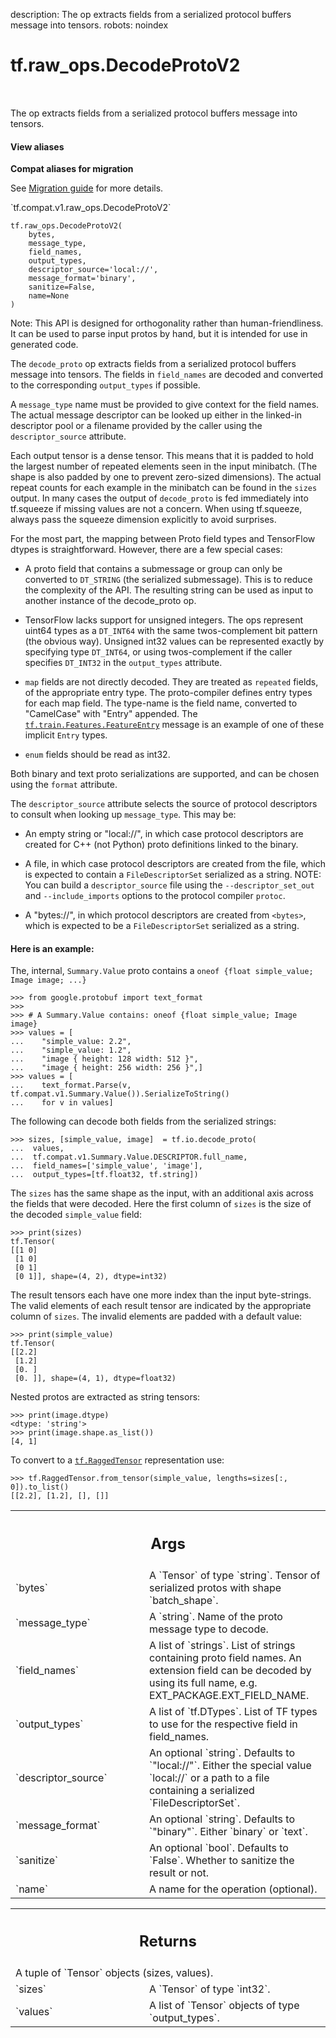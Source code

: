 description: The op extracts fields from a serialized protocol buffers message into tensors.
robots: noindex

# tf.raw_ops.DecodeProtoV2

<!-- Insert buttons and diff -->

<table class="tfo-notebook-buttons tfo-api nocontent" align="left">

</table>



The op extracts fields from a serialized protocol buffers message into tensors.


<section class="expandable">
  <h4 class="showalways">View aliases</h4>
  <p>
<b>Compat aliases for migration</b>
<p>See
<a href="https://www.tensorflow.org/guide/migrate">Migration guide</a> for
more details.</p>
<p>`tf.compat.v1.raw_ops.DecodeProtoV2`</p>
</p>
</section>

<pre class="devsite-click-to-copy prettyprint lang-py tfo-signature-link">
<code>tf.raw_ops.DecodeProtoV2(
    bytes,
    message_type,
    field_names,
    output_types,
    descriptor_source=&#x27;local://&#x27;,
    message_format=&#x27;binary&#x27;,
    sanitize=False,
    name=None
)
</code></pre>



<!-- Placeholder for "Used in" -->

Note: This API is designed for orthogonality rather than human-friendliness. It
can be used to parse input protos by hand, but it is intended for use in
generated code.

The `decode_proto` op extracts fields from a serialized protocol buffers
message into tensors.  The fields in `field_names` are decoded and converted
to the corresponding `output_types` if possible.

A `message_type` name must be provided to give context for the field names.
The actual message descriptor can be looked up either in the linked-in
descriptor pool or a filename provided by the caller using the
`descriptor_source` attribute.

Each output tensor is a dense tensor. This means that it is padded to hold
the largest number of repeated elements seen in the input minibatch. (The
shape is also padded by one to prevent zero-sized dimensions). The actual
repeat counts for each example in the minibatch can be found in the `sizes`
output. In many cases the output of `decode_proto` is fed immediately into
tf.squeeze if missing values are not a concern. When using tf.squeeze, always
pass the squeeze dimension explicitly to avoid surprises.

For the most part, the mapping between Proto field types and TensorFlow dtypes
is straightforward. However, there are a few special cases:

- A proto field that contains a submessage or group can only be converted
to `DT_STRING` (the serialized submessage). This is to reduce the complexity
of the API. The resulting string can be used as input to another instance of
the decode_proto op.

- TensorFlow lacks support for unsigned integers. The ops represent uint64
types as a `DT_INT64` with the same twos-complement bit pattern (the obvious
way). Unsigned int32 values can be represented exactly by specifying type
`DT_INT64`, or using twos-complement if the caller specifies `DT_INT32` in
the `output_types` attribute.

- `map` fields are not directly decoded. They are treated as `repeated` fields,
of the appropriate entry type. The proto-compiler defines entry types for each
map field. The type-name is the field name, converted to "CamelCase" with
"Entry" appended. The <a href="../../tf/train/Features/FeatureEntry.md"><code>tf.train.Features.FeatureEntry</code></a> message is an example of
one of these implicit `Entry` types.

- `enum` fields should be read as int32.

Both binary and text proto serializations are supported, and can be
chosen using the `format` attribute.

The `descriptor_source` attribute selects the source of protocol
descriptors to consult when looking up `message_type`. This may be:

- An empty string  or "local://", in which case protocol descriptors are
created for C++ (not Python) proto definitions linked to the binary.

- A file, in which case protocol descriptors are created from the file,
which is expected to contain a `FileDescriptorSet` serialized as a string.
NOTE: You can build a `descriptor_source` file using the `--descriptor_set_out`
and `--include_imports` options to the protocol compiler `protoc`.

- A "bytes://<bytes>", in which protocol descriptors are created from `<bytes>`,
which is expected to be a `FileDescriptorSet` serialized as a string.

#### Here is an example:



The, internal, `Summary.Value` proto contains a
`oneof {float simple_value; Image image; ...}`

```
>>> from google.protobuf import text_format
>>>
>>> # A Summary.Value contains: oneof {float simple_value; Image image}
>>> values = [
...    "simple_value: 2.2",
...    "simple_value: 1.2",
...    "image { height: 128 width: 512 }",
...    "image { height: 256 width: 256 }",]
>>> values = [
...    text_format.Parse(v, tf.compat.v1.Summary.Value()).SerializeToString()
...    for v in values]
```

The following can decode both fields from the serialized strings:

```
>>> sizes, [simple_value, image]  = tf.io.decode_proto(
...  values,
...  tf.compat.v1.Summary.Value.DESCRIPTOR.full_name,
...  field_names=['simple_value', 'image'],
...  output_types=[tf.float32, tf.string])
```

The `sizes` has the same shape as the input, with an additional axis across the
fields that were decoded. Here the first column of `sizes` is the size of the
decoded `simple_value` field:

```
>>> print(sizes)
tf.Tensor(
[[1 0]
 [1 0]
 [0 1]
 [0 1]], shape=(4, 2), dtype=int32)
```

The result tensors each have one more index than the input byte-strings.
The valid elements of each result tensor are indicated by
the appropriate column of `sizes`. The invalid elements are padded with a
default value:

```
>>> print(simple_value)
tf.Tensor(
[[2.2]
 [1.2]
 [0. ]
 [0. ]], shape=(4, 1), dtype=float32)
```

Nested protos are extracted as string tensors:

```
>>> print(image.dtype)
<dtype: 'string'>
>>> print(image.shape.as_list())
[4, 1]
```

To convert to a <a href="../../tf/RaggedTensor.md"><code>tf.RaggedTensor</code></a> representation use:

```
>>> tf.RaggedTensor.from_tensor(simple_value, lengths=sizes[:, 0]).to_list()
[[2.2], [1.2], [], []]
```

<!-- Tabular view -->
 <table class="responsive fixed orange">
<colgroup><col width="214px"><col></colgroup>
<tr><th colspan="2"><h2 class="add-link">Args</h2></th></tr>

<tr>
<td>
`bytes`<a id="bytes"></a>
</td>
<td>
A `Tensor` of type `string`.
Tensor of serialized protos with shape `batch_shape`.
</td>
</tr><tr>
<td>
`message_type`<a id="message_type"></a>
</td>
<td>
A `string`. Name of the proto message type to decode.
</td>
</tr><tr>
<td>
`field_names`<a id="field_names"></a>
</td>
<td>
A list of `strings`.
List of strings containing proto field names. An extension field can be decoded
by using its full name, e.g. EXT_PACKAGE.EXT_FIELD_NAME.
</td>
</tr><tr>
<td>
`output_types`<a id="output_types"></a>
</td>
<td>
A list of `tf.DTypes`.
List of TF types to use for the respective field in field_names.
</td>
</tr><tr>
<td>
`descriptor_source`<a id="descriptor_source"></a>
</td>
<td>
An optional `string`. Defaults to `"local://"`.
Either the special value `local://` or a path to a file containing
a serialized `FileDescriptorSet`.
</td>
</tr><tr>
<td>
`message_format`<a id="message_format"></a>
</td>
<td>
An optional `string`. Defaults to `"binary"`.
Either `binary` or `text`.
</td>
</tr><tr>
<td>
`sanitize`<a id="sanitize"></a>
</td>
<td>
An optional `bool`. Defaults to `False`.
Whether to sanitize the result or not.
</td>
</tr><tr>
<td>
`name`<a id="name"></a>
</td>
<td>
A name for the operation (optional).
</td>
</tr>
</table>



<!-- Tabular view -->
 <table class="responsive fixed orange">
<colgroup><col width="214px"><col></colgroup>
<tr><th colspan="2"><h2 class="add-link">Returns</h2></th></tr>
<tr class="alt">
<td colspan="2">
A tuple of `Tensor` objects (sizes, values).
</td>
</tr>
<tr>
<td>
`sizes`<a id="sizes"></a>
</td>
<td>
A `Tensor` of type `int32`.
</td>
</tr><tr>
<td>
`values`<a id="values"></a>
</td>
<td>
A list of `Tensor` objects of type `output_types`.
</td>
</tr>
</table>


